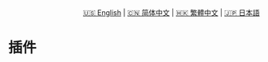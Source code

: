 <div style="text-align: right"><a href="../../en/latest/plugins.html">🇺🇸 English</a> | <a href="../../zh-cn/latest/plugins.html">🇨🇳 简体中文</a> | <a href="../../zh-tw/latest/plugins.html">🇭🇰 繁體中文</a> | <a href="../../ja/latest/plugins.html">🇯🇵 日本語</a></div>

# 插件
